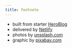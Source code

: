 ```yaml
---
title: footnote
---
```


* built from starter [HeroBlog](https://github.com/greglobinski/gatsby-starter-hero-blog)
* delivered by [Netlify](https://www.netlify.com/)
* photos by [unsplash.com](https://unsplash.com)
* graphic by [pixabay.com](https://pixabay.com)